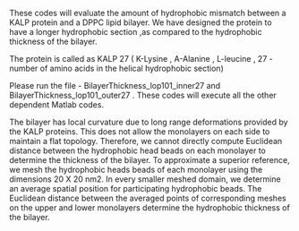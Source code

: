 These codes will evaluate the amount of hydrophobic mismatch between a KALP protein and a DPPC lipid bilayer. We have designed the protein to have a longer hydrophobic section ,as compared to the hydrophobic thickness of the bilayer.

The protein is called as KALP 27 ( K-Lysine , A-Alanine , L-leucine , 27 - number of amino acids in the helical hydrophobic section)

Please run the file - BilayerThickness_lop101_inner27 and BilayerThickness_lop101_outer27 . These codes will execute all the other dependent Matlab codes.


The bilayer has local curvature due to long range deformations provided by the KALP proteins. This does not allow the monolayers on each side to maintain a flat topology. Therefore, we cannot directly compute Euclidean distance between the hydrophobic head beads on each monolayer to determine the thickness of the bilayer. To approximate a superior reference, we mesh the hydrophobic heads beads of each monolayer using the dimensions 20 X 20 nm2. In every smaller meshed domain, we determine an average spatial position for participating hydrophobic beads. The Euclidean distance between the averaged points of corresponding meshes on the upper and lower monolayers determine the hydrophobic thickness of the bilayer. 
